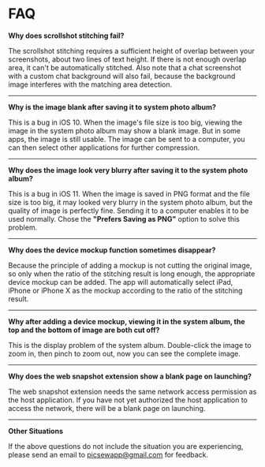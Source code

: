 # FAQ

**Why does scrollshot stitching fail?**

The scrollshot stitching requires a sufficient height of overlap between your screenshots, about two lines of text height. If there is not enough overlap area, it can't be automatically stitched. Also note that a chat screenshot with a custom chat background will also fail, because the background image interferes with the matching area detection.

---

**Why is the image blank after saving it to system photo album?**

This is a bug in iOS 10. When the image's file size is too big, viewing the image in the system photo album may show a blank image. But in some apps, the image is still usable. The image can be sent to a computer, you can then select other applications for further compression.

---

**Why does the image look very blurry after saving it to the system photo album?**

This is a bug in iOS 11. When the image is saved in PNG format and the file size is too big, it may looked very blurry in the system photo album, but the quality of image is perfectly fine. Sending it to a computer enables it to be used normally. Chose the **"Prefers Saving as PNG"** option to solve this problem.

---

**Why does the device mockup function sometimes disappear?**

Because the principle of adding a mockup is not cutting the original image, so only when the ratio of the stitching result is long enough, the appropriate device mockup can be added. The app will automatically select iPad, iPhone or iPhone X as the mockup according to the ratio of the stitching result.

---

**Why after adding a device mockup, viewing it in the system album, the top and the bottom of image are both cut off?**

This is the display problem of the system album. Double-click the image to zoom in, then pinch to zoom out, now you can see the complete image.

---

**Why does the web snapshot extension show a blank page on launching?**

The web snapshot extension needs the same network access permission as the host application. If you have not yet authorized the host application to access the network, there will be a blank page on launching.

---

**Other Situations**

If the above questions do not include the situation you are experiencing, please send an email to [picsewapp@gmail.com](mailto:picsewapp@gmail.com) for feedback.
